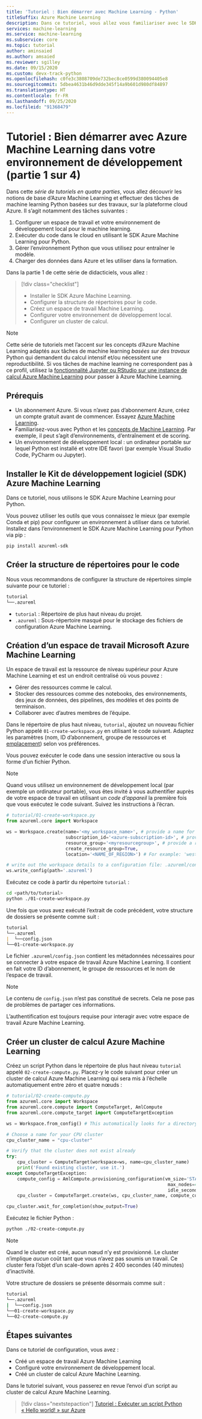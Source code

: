```yaml
---
title: 'Tutoriel : Bien démarrer avec Machine Learning - Python'
titleSuffix: Azure Machine Learning
description: Dans ce tutoriel, vous allez vous familiariser avec le SDK Azure Machine Learning pour Python exécuté dans votre environnement de développement personnel.
services: machine-learning
ms.service: machine-learning
ms.subservice: core
ms.topic: tutorial
author: aminsaied
ms.author: amsaied
ms.reviewer: sgilley
ms.date: 09/15/2020
ms.custom: devx-track-python
ms.openlocfilehash: c0fe3c3808709de732bec8ce0599d380094405e8
ms.sourcegitcommit: 5dbea4631b46d9dde345f14a9b601d980df84897
ms.translationtype: HT
ms.contentlocale: fr-FR
ms.lasthandoff: 09/25/2020
ms.locfileid: "91368479"
---
```

# <a name="tutorial-get-started-with-azure-machine-learning-in-your-development-environment-part-1-of-4"></a>Tutoriel : Bien démarrer avec Azure Machine Learning dans votre environnement de développement (partie 1 sur 4)

Dans cette *série de tutoriels en quatre parties*, vous allez découvrir les notions de base d’Azure Machine Learning et effectuer des tâches de machine learning Python basées sur des travaux, sur la plateforme cloud Azure. Il s’agit notamment des tâches suivantes :

1. Configurer un espace de travail et votre environnement de développement local pour le machine learning.
2. Exécuter du code dans le cloud en utilisant le SDK Azure Machine Learning pour Python.
3. Gérer l’environnement Python que vous utilisez pour entraîner le modèle.
4. Charger des données dans Azure et les utiliser dans la formation.

Dans la partie 1 de cette série de didacticiels, vous allez :

> [!div class="checklist"]
> * Installer le SDK Azure Machine Learning.
> * Configurer la structure de répertoires pour le code.
> * Créez un espace de travail Machine Learning.
> * Configurer votre environnement de développement local.
> * Configurer un cluster de calcul.

>[!NOTE]
> Cette série de tutoriels met l’accent sur les concepts d’Azure Machine Learning adaptés aux tâches de machine learning *basées sur des travaux* Python qui demandent du calcul intensif et/ou nécessitent une reproductibilité. Si vos tâches de machine learning ne correspondent pas à ce profil, utilisez la [fonctionnalité Jupyter ou RStudio sur une instance de calcul Azure Machine Learning](tutorial-1st-experiment-sdk-setup.md) pour passer à Azure Machine Learning.

## <a name="prerequisites"></a>Prérequis

- Un abonnement Azure. Si vous n’avez pas d’abonnement Azure, créez un compte gratuit avant de commencer. Essayez [Azure Machine Learning](https://aka.ms/AMLFree).
- Familiarisez-vous avec Python et les [concepts de Machine Learning](concept-azure-machine-learning-architecture.md). Par exemple, il peut s’agit d’environnements, d’entraînement et de scoring.
- Un environnement de développement local : un ordinateur portable sur lequel Python est installé et votre IDE favori (par exemple Visual Studio Code, PyCharm ou Jupyter).

## <a name="install-the-azure-machine-learning-sdk"></a>Installer le Kit de développement logiciel (SDK) Azure Machine Learning

Dans ce tutoriel, nous utilisons le SDK Azure Machine Learning pour Python.

Vous pouvez utiliser les outils que vous connaissez le mieux (par exemple Conda et pip) pour configurer un environnement à utiliser dans ce tutoriel. Installez dans l’environnement le SDK Azure Machine Learning pour Python via pip :

```bash
pip install azureml-sdk
```

## <a name="create-a-directory-structure-for-code"></a>Créer la structure de répertoires pour le code
Nous vous recommandons de configurer la structure de répertoires simple suivante pour ce tutoriel :

```markdown
tutorial
└──.azureml
```

- `tutorial` : Répertoire de plus haut niveau du projet.
- `.azureml` : Sous-répertoire masqué pour le stockage des fichiers de configuration Azure Machine Learning.

## <a name="create-an-azure-machine-learning-workspace"></a>Création d’un espace de travail Microsoft Azure Machine Learning

Un espace de travail est la ressource de niveau supérieur pour Azure Machine Learning et est un endroit centralisé où vous pouvez :

- Gérer des ressources comme le calcul.
- Stocker des ressources comme des notebooks, des environnements, des jeux de données, des pipelines, des modèles et des points de terminaison.
- Collaborer avec d’autres membres de l’équipe.

Dans le répertoire de plus haut niveau, `tutorial`, ajoutez un nouveau fichier Python appelé `01-create-workspace.py` en utilisant le code suivant. Adaptez les paramètres (nom, ID d’abonnement, groupe de ressources et [emplacement](https://azure.microsoft.com/global-infrastructure/services/?products=machine-learning-service)) selon vos préférences.

Vous pouvez exécuter le code dans une session interactive ou sous la forme d’un fichier Python.

>[!NOTE]
> Quand vous utilisez un environnement de développement local (par exemple un ordinateur portable), vous êtes invité à vous authentifier auprès de votre espace de travail en utilisant un *code d’appareil* la première fois que vous exécutez le code suivant. Suivez les instructions à l’écran.

```python
# tutorial/01-create-workspace.py
from azureml.core import Workspace

ws = Workspace.create(name='<my_workspace_name>', # provide a name for your workspace
                      subscription_id='<azure-subscription-id>', # provide your subscription ID
                      resource_group='<myresourcegroup>', # provide a resource group name
                      create_resource_group=True,
                      location='<NAME_OF_REGION>') # For example: 'westeurope' or 'eastus2' or 'westus2' or 'southeastasia'.

# write out the workspace details to a configuration file: .azureml/config.json
ws.write_config(path='.azureml')
```

Exécutez ce code à partir du répertoire `tutorial` :

```bash
cd <path/to/tutorial>
python ./01-create-workspace.py
```

Une fois que vous avez exécuté l’extrait de code précédent, votre structure de dossiers se présente comme suit :

```markdown
tutorial
└──.azureml
|  └──config.json
└──01-create-workspace.py
```

Le fichier `.azureml/config.json` contient les métadonnées nécessaires pour se connecter à votre espace de travail Azure Machine Learning. Il contient en fait votre ID d’abonnement, le groupe de ressources et le nom de l’espace de travail. 

> [!NOTE]
> Le contenu de `config.json` n’est pas constitué de secrets. Cela ne pose pas de problèmes de partager ces informations.
>
> L’authentification est toujours requise pour interagir avec votre espace de travail Azure Machine Learning.

## <a name="create-an-azure-machine-learning-compute-cluster"></a>Créer un cluster de calcul Azure Machine Learning

Créez un script Python dans le répertoire de plus haut niveau `tutorial` appelé `02-create-compute.py`. Placez-y le code suivant pour créer un cluster de calcul Azure Machine Learning qui sera mis à l’échelle automatiquement entre zéro et quatre nœuds :

```python
# tutorial/02-create-compute.py
from azureml.core import Workspace
from azureml.core.compute import ComputeTarget, AmlCompute
from azureml.core.compute_target import ComputeTargetException

ws = Workspace.from_config() # This automatically looks for a directory .azureml

# Choose a name for your CPU cluster
cpu_cluster_name = "cpu-cluster"

# Verify that the cluster does not exist already
try:
    cpu_cluster = ComputeTarget(workspace=ws, name=cpu_cluster_name)
    print('Found existing cluster, use it.')
except ComputeTargetException:
    compute_config = AmlCompute.provisioning_configuration(vm_size='STANDARD_D2_V2',
                                                            max_nodes=4, 
                                                            idle_seconds_before_scaledown=2400)
    cpu_cluster = ComputeTarget.create(ws, cpu_cluster_name, compute_config)

cpu_cluster.wait_for_completion(show_output=True)
```

Exécutez le fichier Python :

```bash
python ./02-create-compute.py
```


> [!NOTE]
> Quand le cluster est créé, aucun nœud n’y est provisionné. Le cluster n’implique *aucun* coût tant que vous n’avez pas soumis un travail. Ce cluster fera l’objet d’un scale-down après 2 400 secondes (40 minutes) d’inactivité.

Votre structure de dossiers se présente désormais comme suit :

```bash
tutorial
└──.azureml
|  └──config.json
└──01-create-workspace.py
└──02-create-compute.py
```

## <a name="next-steps"></a>Étapes suivantes

Dans ce tutoriel de configuration, vous avez :

- Créé un espace de travail Azure Machine Learning
- Configuré votre environnement de développement local.
- Créé un cluster de calcul Azure Machine Learning.

Dans le tutoriel suivant, vous passerez en revue l’envoi d’un script au cluster de calcul Azure Machine Learning.

> [!div class="nextstepaction"]
> [Tutoriel : Exécuter un script Python « Hello world! » sur Azure](tutorial-1st-experiment-hello-world.md)
